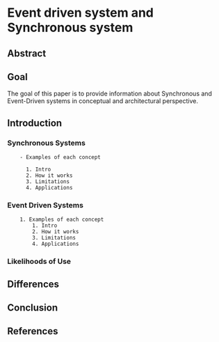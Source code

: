 # Event driven system and Synchronous system

## Abstract

## Goal

The goal of this paper is to provide information about Synchronous and Event-Driven systems in conceptual and architectural perspective.

## Introduction

### Synchronous Systems

        - Examples of each concept

          1. Intro
          2. How it works
          3. Limitations
          4. Applications

### Event Driven Systems

        1. Examples of each concept
            1. Intro
            2. How it works
            3. Limitations
            4. Applications

### Likelihoods of Use

## Differences

## Conclusion

## References
